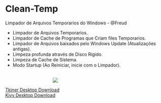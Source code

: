 # Clean-Temp

Limpador de Arquivos Temporarios do Windows - @Freud
<ul>
  <li>Limpador de Arquivos Temporarios.</li>
  <li>Limpador de Cache de Programas que Criam files Temporarios.</li>
  <li>Limpador de Arquivos baixados pelo Windows Update (Atualizações antigas).</li>
  <li>Limpeza profunda através de Disco Rigido.</li>
  <li>Limpeza de Cache de Sistema.</li>
  <li>Modo Startup (Ao Reiniciar, inicie com o Limpador).</li>
</ul>
<br/>
<IMG style="margin-left: 150px" src="http://test.fcen.co.in/foto.png">

<a href="" target="_blank">Tkiner Desktop Download</a>
<br/>
<a href="" target="_blank">Kivy Desktop Download</a>
